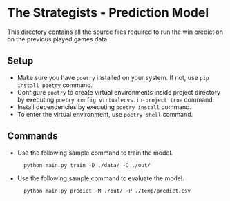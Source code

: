 # The Strategists - Prediction Model
This directory contains all the source files required to run the win prediction on the previous played games data.

## Setup
- Make sure you have `poetry` installed on your system. If not, use `pip install poetry` command.
- Configure `poetry` to create virtual environments inside project directory by executing `poetry config virtualenvs.in-project true` command.
- Install dependencies by executing `poetry install` command.
- To enter the virtual environment, use `poetry shell` command.

## Commands
- Use the following sample command to train the model.

        python main.py train -D ./data/ -O ./out/

- Use the following sample command to evaluate the model.

        python main.py predict -M ./out/ -P ./temp/predict.csv
